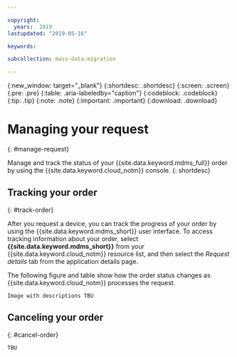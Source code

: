 ```yaml
---

copyright:
  years:  2019
lastupdated: "2019-05-16"

keywords:

subcollection: mass-data-migration

---
```


{:new_window: target="_blank"}
{:shortdesc: .shortdesc}
{:screen: .screen}
{:pre: .pre}
{:table: .aria-labeledby="caption"}
{:codeblock: .codeblock}
{:tip: .tip}
{:note: .note}
{:important: .important}
{:download: .download}

# Managing your request
{: #manage-request}

Manage and track the status of your {{site.data.keyword.mdms_full}} order by using the {{site.data.keyword.cloud_notm}} console.
{: shortdesc}

## Tracking your order
{: #track-order}

After you request a device, you can track the progress of your order by using the {{site.data.keyword.mdms_short}} user interface. To access tracking information about your order, select **{{site.data.keyword.mdms_short}}** from your {{site.data.keyword.cloud_notm}} resource list, and then select the _Request details_ tab from the application details page.

The following figure and table show how the order status changes as {{site.data.keyword.cloud_notm}} processes the request.

`Image with descriptions TBU`


<!--After you submit the request, you receive an e-mail to confirm your order. Orders that are submitted during normal business hours are approved `the following business day`, and then shipped overnight to the specified location.-->

<!--When {{site.data.keyword.cloud_notm}} receives your {{site.data.keyword.mdms_short}} device, the order status in the {{site.data.keyword.mdms_short}} dashboard is updated to **Data offload**. The device is connected to the network in the {{site.data.keyword.cloud_notm}} data center, and the data copy starts automatically. 

Depending on the data size, the copy process can take from a few hours to days to complete. You can monitor the migration progress by navigating to the _Request details_ tab in the {{site.data.keyword.mdms_short}} dashboard. 

After the data copy is completed, the order status changes to **Erase data**.-->

## Canceling your order
{: #cancel-order}

`TBU`

<!--You can cancel your {{site.data.keyword.mdms_short}} order before the order is processed. After the {{site.data.keyword.mdms_short}} order is processed, you can no longer cancel the request.

Reach out to us at `TBU` if you need to cancel your order.-->